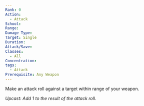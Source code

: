 ```yaml
---
Rank: 0
Action:
  - Attack
School: 
Range: 
Damage Type: 
Target: Single
Duration: 
Attack/Save: 
Classes:
  - All
Concentration: 
tags:
  - Attack
Prerequisite: Any Weapon
---
```

Make an attack roll against a target within range of your weapon.

*Upcast: Add 1 to the result of the attack roll.*